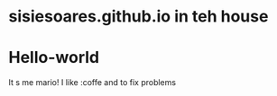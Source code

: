 # sisiesoares.github.io in teh house
# Hello-world

It s me mario!
I like :coffe and to fix problems

